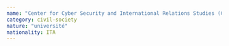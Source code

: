 ```yaml
---
name: "Center for Cyber Security and International Relations Studies (CCSIRS) University of Florence"
category: civil-society
nature: "université"
nationality: ITA
---
```

    